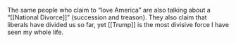 The same people who claim to “love America” are also talking about a “[[National Divorce]]” (succession and treason). They also claim that liberals have divided us so far, yet [[Trump]] is the most divisive force I have seen my whole life.